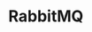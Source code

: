 <!-- title: -->
<!-- created: 2021-04-15 23:30:55 -->
<!-- updated:  -->
<!-- categories:   -->
<!-- tags:   -->

# RabbitMQ